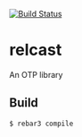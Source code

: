 [![Build Status](https://badge.buildkite.com/97d8e203b28ebf6a2c8b11035bfe5aac6dc6a617daa436f848.svg?branch=master)](https://buildkite.com/helium/relcast)

relcast
=====

An OTP library

Build
-----

    $ rebar3 compile
